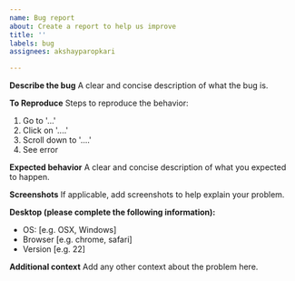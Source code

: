 ```yaml
---
name: Bug report
about: Create a report to help us improve
title: ''
labels: bug
assignees: akshayparopkari

---
```


**Describe the bug**
A clear and concise description of what the bug is.

**To Reproduce**
Steps to reproduce the behavior:
1. Go to '...'
2. Click on '....'
3. Scroll down to '....'
4. See error

**Expected behavior**
A clear and concise description of what you expected to happen.

**Screenshots**
If applicable, add screenshots to help explain your problem.

**Desktop (please complete the following information):**
 - OS: [e.g. OSX, Windows]
 - Browser [e.g. chrome, safari]
 - Version [e.g. 22]

**Additional context**
Add any other context about the problem here.
